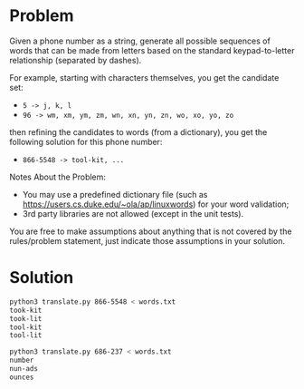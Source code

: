 # Problem

Given a phone number as a string, generate all possible sequences of words that can be made from letters based on the standard keypad-to-letter relationship (separated by dashes).

For example, starting with characters themselves, you get the candidate set:
- `5 -> j, k, l`
- `96 -> wm, xm, ym, zm, wn, xn, yn, zn, wo, xo, yo, zo`

then refining the candidates to words (from a dictionary), you get the following solution for this phone number:
- `866-5548 -> tool-kit, ...`

Notes About the Problem:
- You may use a predefined dictionary file (such as https://users.cs.duke.edu/~ola/ap/linuxwords) for your word validation;
- 3rd party libraries are not allowed (except in the unit tests).

You are free to make assumptions about anything that is not covered by the rules/problem statement, just indicate those assumptions in your solution.


# Solution

```bash
python3 translate.py 866-5548 < words.txt
took-kit
took-lit
tool-kit
tool-lit
```

```bash
python3 translate.py 686-237 < words.txt
number
nun-ads
ounces
```
